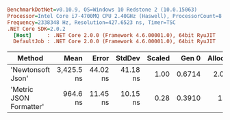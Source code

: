 ``` ini

BenchmarkDotNet=v0.10.9, OS=Windows 10 Redstone 2 (10.0.15063)
Processor=Intel Core i7-4700MQ CPU 2.40GHz (Haswell), ProcessorCount=8
Frequency=2338348 Hz, Resolution=427.6523 ns, Timer=TSC
.NET Core SDK=2.0.2
  [Host]     : .NET Core 2.0.0 (Framework 4.6.00001.0), 64bit RyuJIT
  DefaultJob : .NET Core 2.0.0 (Framework 4.6.00001.0), 64bit RyuJIT


```
 |                  Method |       Mean |    Error |   StdDev | Scaled |  Gen 0 | Allocated |
 |------------------------ |-----------:|---------:|---------:|-------:|-------:|----------:|
 |       'Newtonsoft Json' | 3,425.5 ns | 44.02 ns | 41.18 ns |   1.00 | 0.6714 |   2.07 KB |
 | 'Metric JSON Formatter' |   964.6 ns | 11.45 ns | 10.15 ns |   0.28 | 0.3910 |    1.2 KB |
